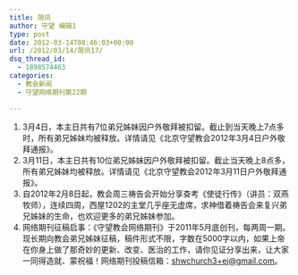 ```yaml
---
title: 简讯
author: 守望 编辑1
type: post
date: 2012-03-14T08:46:03+00:00
url: /2012/03/14/简讯17/
dsq_thread_id:
  - 1898574463
categories:
  - 教会新闻
  - 守望网络期刊第22期

---
```

  1. 3月4日，本主日共有7位弟兄姊妹因户外敬拜被扣留。截止到当天晚上7点多时，所有弟兄姊妹均被释放。详情请见《北京守望教会2012年3月4日户外敬拜通报》。
  2. 3月11日，本主日共有10位弟兄姊妹因户外敬拜被扣留。截止当天晚上8点多，所有弟兄姊妹均被释放。详情请见《北京守望教会2012年3月11日户外敬拜通报》。
  3. 自2012年2月8日起，教会周三祷告会开始分享查考《使徒行传》（讲员：双燕牧师），连续四周，西屋1202的主堂几乎座无虚席，求神借着祷告会来复兴弟兄姊妹的生命，也欢迎更多的弟兄姊妹参加。
  4. 网络期刊征稿启事：《守望教会网络期刊》于2011年5月底创刊，每两周一期。现长期向教会弟兄姊妹征稿，稿件形式不限，字数在5000字以内，如果上帝在你身上做了那奇妙的更新、改变、医治的工作，请你见证分享出来，让大家一同得造就、蒙祝福！网络期刊投稿信箱：<shwchurch3+ej@gmail.com>。